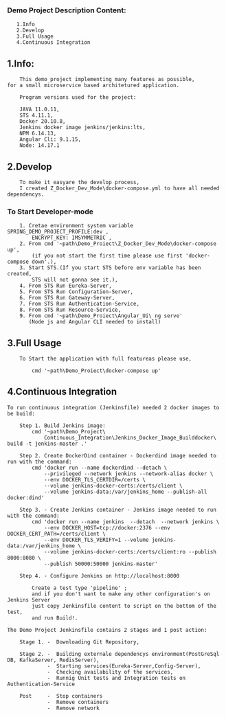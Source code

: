 ### Demo Project Description Content:
	
	   1.Info
       2.Develop
       3.Full Usage
	   4.Continuous Integration
	   
## 1.Info:	

        This demo project implementing many features as possible,
	for a small microservice based architetured application.
	
		Program versions used for the project:
		
		JAVA 11.0.11,
		STS 4.11.1,
		Docker 20.10.8,
		Jenkins docker image jenkins/jenkins:lts,
		NPM 6.14.13,
		Angular Cli: 9.1.15,
		Node: 14.17.1
						
## 2.Develop

		To make it easyare the develop process,
		I created Z_Docker_Dev_Mode\docker-compose.yml to have all needed dependencys.
	
###		To Start Developer-mode
	
		1. Cretae environment system variable SPRING_DEMO_PROJECT_PROFILE:dev ,
			ENCRYPT_KEY: IMSYMMETRIC ,
		2. From cmd '~path\Demo_Proiect\Z_Docker_Dev_Mode\docker-compose up',  
			(if you not start the first time please use first 'docker-compose down'.),
		3. Start STS.(If you start STS before env variable has been created, 
			STS will not gonna see it.),	
		4. From STS Run Eureka-Server,
		5. From STS Run Configuration-Server,
		6. From STS Run Gateway-Server,
		7. From STS Run Authentication-Service,
		8. From STS Run Resource-Service,
		9. From cmd '~path\Demo_Proiect\Angular_Ui\ ng serve'
		   (Node js and Angular CLI needed to install)
		
## 3.Full Usage	

		To Start the application with full featureas please use,
		
			cmd '~path\Demo_Proiect\docker-compose up'
		
##	4.Continuous Integration

	To run continuous integration (Jenkinsfile) needed 2 docker images to be build:
	
		Step 1. Build Jenkins image:
			cmd '~path\Demo_Project\
				Continuous_Integration\Jenkins_Docker_Image_Builddocker\ build -t jenkins-master .'
	
		Step 2. Create DockerDind container - Dockerdind image needed to run with the command:
			cmd 'docker run --name dockerdind --detach \
				--privileged --network jenkins --network-alias docker \
				--env DOCKER_TLS_CERTDIR=/certs \
				--volume jenkins-docker-certs:/certs/client \
				--volume jenkins-data:/var/jenkins_home --publish-all docker:dind'
						
		Step 3. - Create Jenkins container - Jenkins image needed to run with the command:
			cmd 'docker run --name jenkins  --detach  --network jenkins \
				--env DOCKER_HOST=tcp://docker:2376 --env DOCKER_CERT_PATH=/certs/client \ 
				--env DOCKER_TLS_VERIFY=1 --volume jenkins-data:/var/jenkins_home \ 
				--volume jenkins-docker-certs:/certs/client:ro --publish 8000:8080 \
				--publish 50000:50000 jenkins-master'

		Step 4. - Configure Jenkins on http://localhost:8000
		
			Create a test type 'pipeline' ;
			and if you don't want to make any other configuration's on Jenkins Server
			just copy Jenkinsfile content to script on the bottom of the test,
			and run Build!.
	
	The Demo Project Jenkinsfile contains 2 stages and 1 post action: 
	
		Stage 1. -  Downloading Git Repository,
		
		Stage 2. -  Building externale dependencys environment(PostGreSql DB, KafkaServer, RedisServer),
				 -  Starting services(Eureka-Server,Config-Server),
				 -  Checking availability of the services,
				 -  Runnig Unit tests and Integration tests on Authentication-Service
	
		Post     -  Stop containers
				 -  Remove containers
				 -  Remove network	
													
		
		